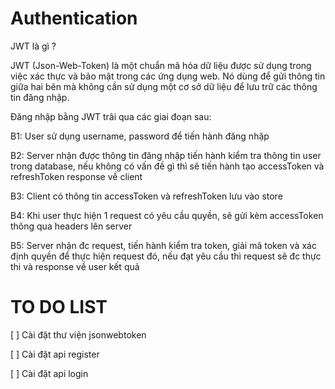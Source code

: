 # Authentication

JWT là gì ?

JWT (Json-Web-Token) là một chuẩn mã hóa dữ liệu được sử dụng trong việc xác thực và bảo mật trong các ứng dụng web. Nó dùng để gửi thông tin giữa hai bên mà không cần sử dụng một cơ sở dữ liệu để lưu trữ các thông tin đăng nhập.

Đăng nhập bằng JWT trãi qua các giai đoạn sau:

B1: User sử dụng username, password để tiến hành đăng nhập

B2: Server nhận được thông tin đăng nhập tiến hành kiểm tra thông tin user trong database, nếu không có vấn đề gì thì sẽ tiến hành tạo accessToken và refreshToken response về client

B3: Client có thông tin accessToken và refreshToken lưu vào store

B4: Khi user thực hiện 1 request có yêu cầu quyền, sẽ gửi kèm accessToken thông qua headers lên server

B5: Server nhận đc request, tiến hành kiểm tra token, giải mã token và xác định quyền để thực hiện request đó, nếu đạt yêu cầu thì request sẽ đc thực thi và response về user kết quả

# TO DO LIST

[ ] Cài đặt thư viện jsonwebtoken

[ ] Cài đặt api register

[ ] Cài đặt api login

